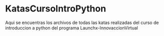 # KatasCursoIntroPython

Aqui se encuentras los archivos de todas las katas realizadas del curso de introduccion a python del programa Launchx-InnovaccionVirtual
